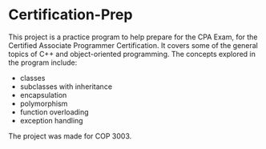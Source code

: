# Certification-Prep

This project is a practice program to help prepare for the CPA Exam, for the Certified Associate Programmer Certification. It covers some of the general topics of C++ and object-oriented programming.
The concepts explored in the program include:

- classes
- subclasses with inheritance
- encapsulation
- polymorphism
- function overloading
- exception handling


The project was made for COP 3003.
